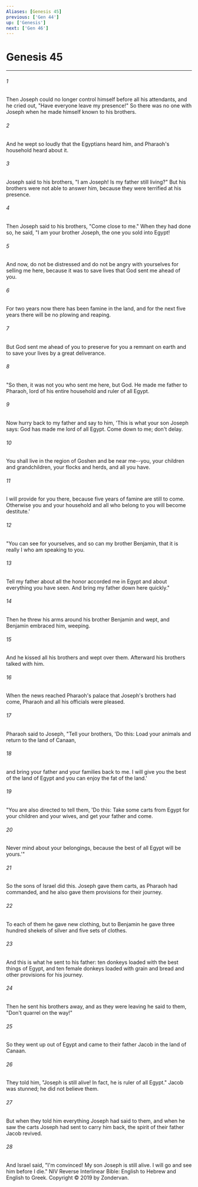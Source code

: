 ```yaml
---
Aliases: [Genesis 45]
previous: ['Gen 44']
up: ['Genesis']
next: ['Gen 46']
---
```

# Genesis 45

***


###### 1 
Then Joseph could no longer control himself before all his attendants, and he cried out, "Have everyone leave my presence!" So there was no one with Joseph when he made himself known to his brothers. 

###### 2 
And he wept so loudly that the Egyptians heard him, and Pharaoh's household heard about it. 

###### 3 
Joseph said to his brothers, "I am Joseph! Is my father still living?" But his brothers were not able to answer him, because they were terrified at his presence. 

###### 4 
Then Joseph said to his brothers, "Come close to me." When they had done so, he said, "I am your brother Joseph, the one you sold into Egypt! 

###### 5 
And now, do not be distressed and do not be angry with yourselves for selling me here, because it was to save lives that God sent me ahead of you. 

###### 6 
For two years now there has been famine in the land, and for the next five years there will be no plowing and reaping. 

###### 7 
But God sent me ahead of you to preserve for you a remnant on earth and to save your lives by a great deliverance. 

###### 8 
"So then, it was not you who sent me here, but God. He made me father to Pharaoh, lord of his entire household and ruler of all Egypt. 

###### 9 
Now hurry back to my father and say to him, 'This is what your son Joseph says: God has made me lord of all Egypt. Come down to me; don't delay. 

###### 10 
You shall live in the region of Goshen and be near me--you, your children and grandchildren, your flocks and herds, and all you have. 

###### 11 
I will provide for you there, because five years of famine are still to come. Otherwise you and your household and all who belong to you will become destitute.' 

###### 12 
"You can see for yourselves, and so can my brother Benjamin, that it is really I who am speaking to you. 

###### 13 
Tell my father about all the honor accorded me in Egypt and about everything you have seen. And bring my father down here quickly." 

###### 14 
Then he threw his arms around his brother Benjamin and wept, and Benjamin embraced him, weeping. 

###### 15 
And he kissed all his brothers and wept over them. Afterward his brothers talked with him. 

###### 16 
When the news reached Pharaoh's palace that Joseph's brothers had come, Pharaoh and all his officials were pleased. 

###### 17 
Pharaoh said to Joseph, "Tell your brothers, 'Do this: Load your animals and return to the land of Canaan, 

###### 18 
and bring your father and your families back to me. I will give you the best of the land of Egypt and you can enjoy the fat of the land.' 

###### 19 
"You are also directed to tell them, 'Do this: Take some carts from Egypt for your children and your wives, and get your father and come. 

###### 20 
Never mind about your belongings, because the best of all Egypt will be yours.'" 

###### 21 
So the sons of Israel did this. Joseph gave them carts, as Pharaoh had commanded, and he also gave them provisions for their journey. 

###### 22 
To each of them he gave new clothing, but to Benjamin he gave three hundred shekels of silver and five sets of clothes. 

###### 23 
And this is what he sent to his father: ten donkeys loaded with the best things of Egypt, and ten female donkeys loaded with grain and bread and other provisions for his journey. 

###### 24 
Then he sent his brothers away, and as they were leaving he said to them, "Don't quarrel on the way!" 

###### 25 
So they went up out of Egypt and came to their father Jacob in the land of Canaan. 

###### 26 
They told him, "Joseph is still alive! In fact, he is ruler of all Egypt." Jacob was stunned; he did not believe them. 

###### 27 
But when they told him everything Joseph had said to them, and when he saw the carts Joseph had sent to carry him back, the spirit of their father Jacob revived. 

###### 28 
And Israel said, "I'm convinced! My son Joseph is still alive. I will go and see him before I die." NIV Reverse Interlinear Bible: English to Hebrew and English to Greek. Copyright © 2019 by Zondervan.
